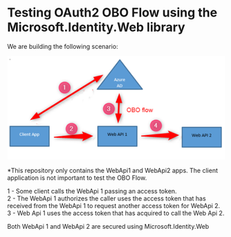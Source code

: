 # Testing OAuth2 OBO Flow using the Microsoft.Identity.Web library

We are building the following scenario:

![Alt Text](https://github.com/karlospn/testing-obo-flow-with-microsoft-identity-web-library/blob/main/docs/obo-flow.png)

*This repository only contains the WebApi1 and WebApi2 apps. The client application is not important to test the OBO Flow.   

1 - Some client calls the WebApi 1 passing an access token.   
2 - The WebApi 1 authorizes the caller uses the access token that has received from the WebApi 1 to request another access token for WebApi 2.    
3 - Web Api 1 uses the access token that has acquired to call the Web Api 2.      

Both WebApi 1 and WebApi 2 are secured using Microsoft.Identity.Web    
